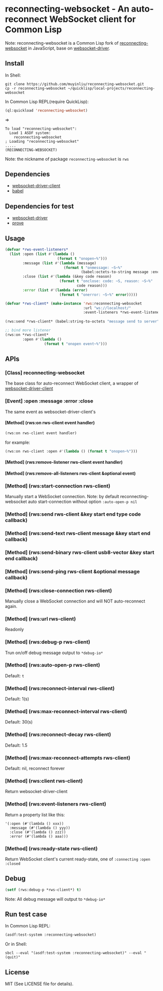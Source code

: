 # reconnecting-websocket - An auto-reconnect WebSocket client for Common Lisp

Note: reconnecting-websocket is a Common Lisp fork of [reconnecting-websocket](https://github.com/joewalnes/reconnecting-websocket) in JavaScript, base on [websocket-driver](https://github.com/fukamachi/websocket-driver).

## Install
In Shell:
```shell
git clone https://github.com/muyinliu/reconnecting-websocket.git
cp -r reconnecting-websocket ~/quicklisp/local-projects/reconnecting-websocket
```

In Common Lisp REPL(require QuickLisp):
```lisp
(ql:quickload 'reconnecting-websocket)
```
=>
```=>
To load "reconnecting-websocket":
  Load 1 ASDF system:
    reconnecting-websocket
; Loading "reconnecting-websocket"
.....
(RECONNECTING-WEBSOCKET)
```
Note: the nickname of package `reconnecting-websocket` is `rws`

## Dependencies
* [websocket-driver-client](https://github.com/fukamachi/websocket-driver)
* [babel](https://travis-ci.org/cl-babel/babel)

## Dependencies for test
* [websocket-driver](https://github.com/fukamachi/websocket-driver)
* [prove](https://github.com/fukamachi/prove)

## Usage

```lisp
(defvar *rws-event-listeners*
  (list :open (list #'(lambda ()
                        (format t "onopen~%")))
        :message (list #'(lambda (message)
                           (format t "onmessage: ~S~%"
                                   (babel:octets-to-string message :encoding :utf-8))))
        :close (list #'(lambda (&key code reason)
                         (format t "onclose: code: ~S, reason: ~S~%"
                                 code reason)))
        :error (list #'(lambda (error)
                         (format t "onerror: ~S~%" error)))))

(defvar *rws-client* (make-instance 'rws:reconnecting-websocket
                                    :url "ws://localhost/"
                                    :event-listeners *rws-event-listeners*))
                                    
(rws:send *rws-client* (babel:string-to-octets "message send to server" :encoding :utf-8))

;; bind more listener
(rws:on *rws-client*
        :open #'(lambda ()
                  (format t "onopen event~%")))                                   
```


## APIs
### [Class] reconnecting-websocket
The base class for auto-reconnect WebSocket client, a wrapper of [websocket-driver-client](https://github.com/fukamachi/websocket-driver)

### [Event] :open :message :error :close
The same event as websocket-driver-client's

#### [Method] (rws:on rws-client event handler)
```lisp
(rws:on rws-client event handler)
```

for example:
```lisp
(rws:on rws-client :open #'(lambda () (format t "onopen~%")))
```

#### [Method] (rws:remove-listener rws-client event handler)

#### [Method] (rws:remove-all-listeners rws-client &optional event)


### [Method] (rws:start-connection rws-client)
Manually start a WebSocket connection. 
Note: by default reconnecting-websocket auto start-connection without option `:auto-open-p nil`

### [Method] (rws:send rws-client &key start end type code callback)

### [Method] (rws:send-text rws-client message &key start end callback)

### [Method] (rws:send-binary rws-client usb8-vector &key start end callback)

### [Method] (rws:send-ping rws-client &optional message callback)

### [Method] (rws:close-connection rws-client)
Manually close a WebSocket connection and will NOT auto-reconnect again.

### [Method] (rws:url rws-client)
Readonly

### [Method] (rws:debug-p rws-client)
Trun on/off debug message output to `*debug-io*`

### [Method] (rws:auto-open-p rws-client)
Default: `t`

### [Method] (rws:reconnect-interval rws-client)
Default: 1(s)

### [Method] (rws:max-reconnect-interval rws-client)
Default: 30(s)

### [Method] (rws:reconnect-decay rws-client)
Default: 1.5

### [Method] (rws:max-reconnect-attempts rws-client)
Default: nil, reconnect forever

### [Method] (rws:client rws-client)
Return websocket-driver-client

### [Method] (rws:event-listeners rws-client)
Return a property list like this:
```
'(:open (#'(lambda () xxx))
  :message (#'(lambda () yyy))
  :close (#'(lambda () zzz))
  :error (#'(lambda () aaa)))
```

### [Method] (rws:ready-state rws-client)
Return WebSocket client's current ready-state, one of `:connecting` `:open` `:closed`


## Debug
```lisp
(setf (rws:debug-p *rws-client*) t)
```
Note: All debug message will output to `*debug-io*`


## Run test case
In Common Lisp REPL:
```lisp
(asdf:test-system :reconnecting-websocket)
```

Or in Shell:
```shell
sbcl --eval "(asdf:test-system :reconnecting-websocket)" --eval "(quit)"
```


## License
MIT (See LICENSE file for details).
